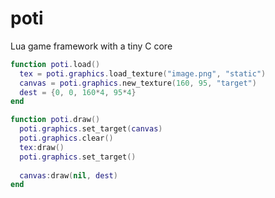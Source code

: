 # poti
Lua game framework with a tiny C core

```main.lua
function poti.load()
  tex = poti.graphics.load_texture("image.png", "static")
  canvas = poti.graphics.new_texture(160, 95, "target")
  dest = {0, 0, 160*4, 95*4}
end

function poti.draw()
  poti.graphics.set_target(canvas)
  poti.graphics.clear()
  tex:draw()
  poti.graphics.set_target()
  
  canvas:draw(nil, dest)
end
```
